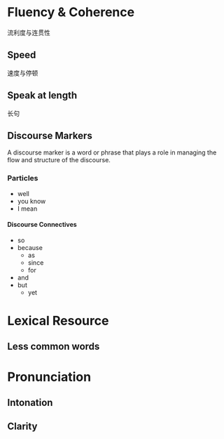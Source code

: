 # Fluency & Coherence
流利度与连贯性
## Speed
速度与停顿
## Speak at length
长句

## Discourse Markers
A discourse marker is a word or phrase that plays a role in managing the flow and structure of the discourse.

### Particles
- well
- you know
- I mean
#### Discourse Connectives
- so
- because
	- as
	- since
	- for
- and 
- but
	- yet
# Lexical Resource
## Less common words
# Pronunciation
## Intonation
## Clarity
